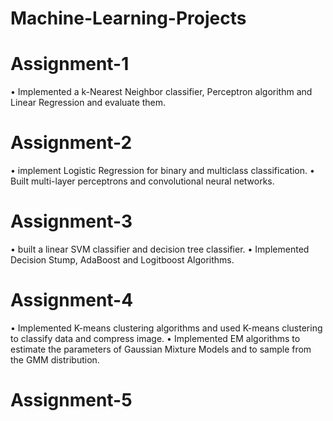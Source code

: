 # Machine-Learning-Projects
# Assignment-1
• Implemented a k-Nearest Neighbor classifier, Perceptron algorithm and Linear Regression and evaluate them.
# Assignment-2
• implement Logistic Regression for binary and multiclass classification.
• Built multi-layer perceptrons and convolutional neural networks.
# Assignment-3
• built a linear SVM classifier and decision tree classifier.
• Implemented Decision Stump, AdaBoost and Logitboost Algorithms.
# Assignment-4
• Implemented K-means clustering algorithms and used K-means clustering to classify data and compress image.
• Implemented EM algorithms to estimate the parameters of Gaussian Mixture Models and to sample from the GMM distribution.
# Assignment-5
